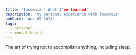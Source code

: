 ```yaml
---
title: 'Insomnia - What I've learned'
description: 'my personal experience with insomnia'
pubDate: 'Aug 05 2024'
tags:
  - personal
  - mental-health
---
```



The art of trying not to accomplish anything, including sleep.
